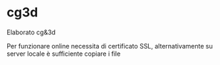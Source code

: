 # cg3d
Elaborato cg&amp;3d

Per funzionare online necessita di certificato SSL, alternativamente su server locale è sufficiente copiare i file
